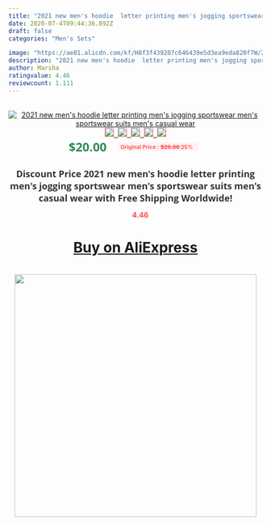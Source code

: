 ```yaml
---
title: "2021 new men's hoodie  letter printing men's jogging sportswear men's sportswear suits men's casual wear"
date: 2020-07-4T09:44:36.892Z
draft: false
categories: "Men's Sets"

image: "https://ae01.alicdn.com/kf/H8f3f439207c646439e5d3ea9eda820f7W/2021-new-men-s-hoodie-letter-printing-men-s-jogging-sportswear-men-s-sportswear-suits-men.jpg"
description: "2021 new men's hoodie  letter printing men's jogging sportswear men's sportswear suits men's casual wear"
author: Marsha
ratingvalue: 4.46
reviewcount: 1.111
---
```

<br>
<div style="text-align: center;">
<a href="https://s.click.aliexpress.com/e/_AsOaY9" target="_blank" rel="nofollow noopener noreferrer"><img alt="2021 new men's hoodie  letter printing men's jogging sportswear men's sportswear suits men's casual wear" class="magnifier-image" src="https://ae01.alicdn.com/kf/H8f3f439207c646439e5d3ea9eda820f7W/2021-new-men-s-hoodie-letter-printing-men-s-jogging-sportswear-men-s-sportswear-suits-men.jpg_640x640.jpg">
<br>
<img style="border:1px solid salmon" src="https://ae01.alicdn.com/kf/H8f3f439207c646439e5d3ea9eda820f7W/2021-new-men-s-hoodie-letter-printing-men-s-jogging-sportswear-men-s-sportswear-suits-men.jpg_120x120.jpg">&nbsp;&nbsp;<img style="border:1px solid salmon" src="https://ae01.alicdn.com/kf/H8df0e6ae1c4d4c0c9931d3a89929048bc/2021-new-men-s-hoodie-letter-printing-men-s-jogging-sportswear-men-s-sportswear-suits-men.jpg_120x120.jpg">&nbsp;&nbsp;<img style="border:1px solid salmon" src="https://ae01.alicdn.com/kf/H2232ec9d3ed344149197ae9a4b0a05baQ/2021-new-men-s-hoodie-letter-printing-men-s-jogging-sportswear-men-s-sportswear-suits-men.jpg_120x120.jpg">&nbsp;&nbsp;<img style="border:1px solid salmon" src="https://ae01.alicdn.com/kf/Hf2448fb871674f3580b9ad1ffc7ac388z/2021-new-men-s-hoodie-letter-printing-men-s-jogging-sportswear-men-s-sportswear-suits-men.jpg_120x120.jpg">&nbsp;&nbsp;<img style="border:1px solid salmon" src="https://ae01.alicdn.com/kf/H393d74bc94e3422ca19d67c7b63b6b30a/2021-new-men-s-hoodie-letter-printing-men-s-jogging-sportswear-men-s-sportswear-suits-men.jpg_120x120.jpg"></a></div><br0>
<div style="text-align: center;"><span style="background-color: white; border: 0px; box-sizing: border-box; color: seagreen; display: inline-block; font-family: &quot;open sans&quot; , &quot;arial&quot; , &quot;helvetica&quot; , sans-serif , &quot;heiti&quot;; font-size: 24px; font-stretch: inherit; font-weight: 700; line-height: inherit; margin: 0px 10px 0px 0px; padding: 0px; vertical-align: middle;">$20.00 </span>
<span style="background: rgb(255 , 241 , 241); border-radius: 3px; border: 0px; box-sizing: border-box; color: #ff4747; display: inline-block; font-family: inherit; font-size: 12px; font-stretch: inherit; font-style: inherit; font-variant: inherit; font-weight: 600; line-height: inherit; margin: 0px; padding: 2px 5px; transform: scale(0.9); vertical-align: middle;">Original Price : <b style="text-decoration: line-through;">$26.66 </b> 25%&nbsp;&nbsp;</span></div>
<h1 style="color: #333333; display: inline-block; font-family: &quot;open sans&quot; , &quot;arial&quot; , &quot;helvetica&quot; , sans-serif , &quot;heiti&quot;; font-size: 18px; font-stretch: inherit; font-weight: 700; text-align: center;">Discount Price 2021 new men's hoodie  letter printing men's jogging sportswear men's sportswear suits men's casual wear with Free Shipping Worldwide!</h1>
<div style="color: #ff4747; text-align: center;">
<img src="https://4.bp.blogspot.com/-M0ZcTcb-5uY/XleCXlxnR4I/AAAAAAAAAEc/OrjgMkXV1oMQFaCRZj5HQwOCBcu3w1FegCPcBGAYYCw/s1600/star.png" style="height: 15px;">&nbsp;<b>4.46</b></div>
<div class="button_cont" align="center"><a class="buynow_a" href="https://s.click.aliexpress.com/e/_AsOaY9" target="_blank" rel="nofollow noopener noreferrer"><H1>Buy on AliExpress</H1></a></div><br>
<div class="separator" style="clear: both; text-align: center;">
<img src="https://lh3.googleusercontent.com/-pTy5HemUv9M/XlePHvY0dAI/AAAAAAAAAE4/0nX5iRUoIWY8eMW9Dpxeirr157OZliDIgCLcBGAsYHQ/s1600/badge.gif" width="480">
</div>

